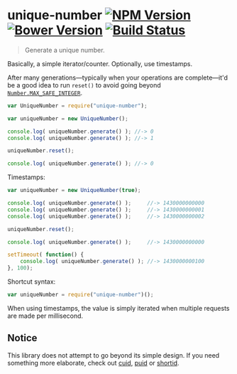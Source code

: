 # unique-number [![NPM Version][npm-image]][npm-url] [![Bower Version][bower-image]][bower-url] [![Build Status][travis-image]][travis-url]

> Generate a unique number.

Basically, a simple iterator/counter. Optionally, use timestamps.

After many generations—typically when your operations are complete—it'd be a good idea to run `reset()` to avoid going beyond [`Number.MAX_SAFE_INTEGER`](https://developer.mozilla.org/en/docs/Web/JavaScript/Reference/Global_Objects/Number/MAX_SAFE_INTEGER).

```js
var UniqueNumber = require("unique-number");

var uniqueNumber = new UniqueNumber();

console.log( uniqueNumber.generate() ); //-> 0
console.log( uniqueNumber.generate() ); //-> 1

uniqueNumber.reset();

console.log( uniqueNumber.generate() ); //-> 0
```

Timestamps:
```js
var uniqueNumber = new UniqueNumber(true);

console.log( uniqueNumber.generate() );     //-> 1430000000000
console.log( uniqueNumber.generate() );     //-> 1430000000001
console.log( uniqueNumber.generate() );     //-> 1430000000002

uniqueNumber.reset();

console.log( uniqueNumber.generate() );     //-> 1430000000000

setTimeout( function() {
	console.log( uniqueNumber.generate() ); //-> 1430000000100
}, 100);
```

Shortcut syntax:
```js
var uniqueNumber = require("unique-number")();
```

When using timestamps, the value is simply iterated when multiple requests are made per millisecond.

## Notice
This library does not attempt to go beyond its simple design. If you need something more elaborate, check out [cuid](https://npmjs.com/cuid), [puid](https://npmjs.com/puid) or [shortid](https://npmjs.com/shortid).


[npm-image]: https://img.shields.io/npm/v/unique-number.svg
[npm-url]: https://npmjs.org/package/unique-number
[bower-image]: https://img.shields.io/bower/v/unique-number.svg
[bower-url]: https://github.com/stevenvachon/unique-number
[travis-image]: https://img.shields.io/travis/stevenvachon/unique-number.svg
[travis-url]: https://travis-ci.org/stevenvachon/unique-number

